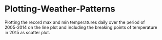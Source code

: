 # Plotting-Weather-Patterns
Plotting the record max and min temperatures daily over the period of 2005-2014 on the line plot and including the breaking points of temperature in 2015 as scatter plot.
